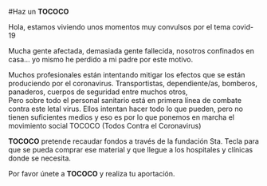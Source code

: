 #Haz un **TOCOCO**

Hola, estamos viviendo unos momentos muy convulsos por el tema covid-19 

Mucha gente afectada, demasiada gente fallecida, nosotros confinados en casa…   yo mismo he perdido a mi padre por este motivo.

Muchos profesionales están intentando mitigar los efectos que se están produciendo por el coronavirus. 
Transportistas, dependiente/as, bomberos, panaderos, cuerpos de seguridad entre muchos otros,  
Pero sobre todo el personal sanitario está en primera línea de combate contra este letal virus. Ellos intentan hacer todo lo que pueden, pero no tienen suficientes medios y eso es por lo que ponemos en marcha el movimiento social TOCOCO (Todos Contra el Coronavirus) 

**TOCOCO** pretende recaudar fondos a través de la fundación Sta. Tecla para que se pueda comprar ese material y que llegue a los hospitales y clínicas donde se necesita.

Por favor únete a **TOCOCO** y realiza tu aportación. 
